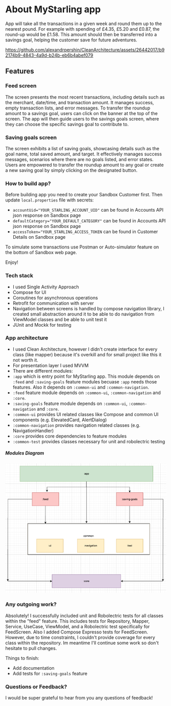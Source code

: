 # About MyStarling app
App will take all the transactions in a given week and round them up to the nearest pound. For example with spending of £4.35, £5.20 and £0.87, the round-up would be £1.58. This amount should then be transferred into a savings goal, helping the customer save for future adventures.


https://github.com/alexandrpershin/CleanArchitecture/assets/26442017/b92174b9-4843-4a9d-b24b-eb6b4abef079


## Features

### Feed screen
The screen presents the most recent transactions, including details such as the merchant, date/time, and transaction amount. It manages success, empty transaction lists, and error messages. To transfer the roundup amount to a savings goal, users can click on the banner at the top of the screen. The app will then guide users to the savings goals screen, where they can choose the specific savings goal to contribute to.

### Saving goals screen
The screen exhibits a list of saving goals, showcasing details such as the goal name, total saved amount, and target. It effectively manages success messages, scenarios where there are no goals listed, and error states. Users are empowered to transfer the roundup amount to any goal or create a new saving goal by simply clicking on the designated button.

### How to build app?
Before building app you need to create your Sandbox Customer first. Then update `local.properties` file with secrets:

- `accountUid="YOUR_STARLING_ACCOUNT_UID"` can be found in Accounts API json response on Sandbox page
- `defaultCategory="YOUR_DEFAULT_CATEGORY"` can be found in Accounts API json response on Sandbox page
- `accessToken="YOUR_STARLING_ACCESS_TOKEN` can be found in Customer Details on Sandbox page

To simulate some transactions use Postman or Auto-simulator feature on the bottom of Sandbox web page.

Enjoy!

### Tech stack
- I used Single Activity Approach
- Compose for UI
- Coroutines for asynchronous operations
- Retrofit for communication with server
- Navigation between screens is handled by compose navigation library, I created small abstraction around it to be able to do navigation from ViewModel classes and be able to unit test it
- JUnit and Mockk for testing

### App architecture
- I used Clean Architecture, however I didn't create interface for every class (like mapper) because it's overkill and for small project like this it not worth it.
- For presentation layer I used MVVM
- There are different modules:
- `:app` which is entry point for MyStarling app. This module depends on `:feed` and `:saving-goals` feature modules becuase `:app` needs those features. Also it depends on `:common-ui` and `:common-navigation`. 
- `:feed` feature module depends on `:common-ui`, `:common-navigation` and `:core`.
- `:saving-goals` feature module depends on `:common-ui`, `:common-navigation` and `:core`. 
-  `:common-ui` provides UI related classes like Compose and common UI components (e.g. ElevatedCard, AlertDialog)
-  `:common-navigation` provides navigation related classes (e.g. NavigationHandler)
-  `:core` provides core dependencies to feature modules
-  `:common-test` provides classes necessary for unit and robolectric testing

##### Modules Diagram

<img src="pictures/diagram.png" width="900">

### Any outgoing work?

Absolutely! I successfully included unit and Robolectric tests for all classes within the "feed" feature. This includes tests for Repository, Mapper, Service, UseCase, ViewModel, and a Robolectric test specifically for FeedScreen. Also I added Compose Expresso tests for FeedScreen. However, due to time constraints, I couldn't provide coverage for every class within the repository. Im meantime I'll continue some work so don't hesitate to pull changes.

Things to finish:
- Add documentation
- Add tests for `:saving-goals` feature

### Questions or Feedback?
I would be super grateful to hear from you any questions of feedback!
